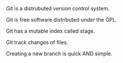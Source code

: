 Git is a distrubuted version control system.

Git is free software distributed under the GPL.

Git has a mutable index called stage.

Git track changes of files.

Creating a new branch is quick AND simple.
